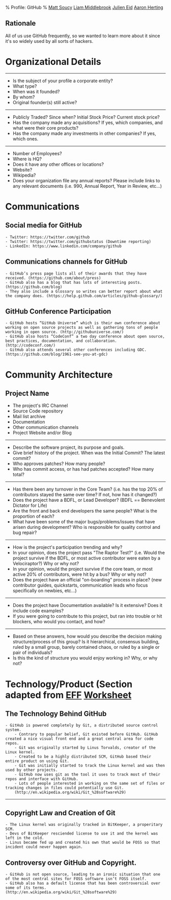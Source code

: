 % Profile: GitHub
% [Matt Soucy](msoucy@csh.rit.edu)
  [Liam Middlebrook](liammiddlebrook@gmail.com)
  [Julien Eid](jeid@csh.rit.edu)
  [Aaron Herting](adh2380@rit.edu)


## Rationale

All of us use GitHub frequently, so we wanted to learn more about it since it's so widely used by all sorts of hackers.

# Organizational Details

---

- Is the subject of your profile a corporate entity?
- What type?
- When was it founded?
- By whom?
- Original founder(s) still active?

---

- Publicly Traded? Since when? Initial Stock Price? Current stock price?
- Has the company made any acquisitions? If yes, which companies, and what were their core products?
- Has the company made any investments in other companies? If yes, which ones.

---

- Number of Employees?
- Where is HQ?
- Does it have any other offices or locations?
- Website?
- Wikipedia?
- Does your organization file any annual reports? Please include links to any relevant documents (i.e. 990, Annual Report, Year in Review, etc...)

# Communications
## Social media for GitHub
    - Twitter: https://twitter.com/github
    - Twitter: https://twitter.com/githubstatus (Downtime reporting)
    - LinkedIn: https://www.linkedin.com/company/github
## Communications channels for GitHub
    - GitHub’s press page lists all of their awards that they have received. (https://github.com/about/press)
    - GitHub also has a blog that has lots of interesting posts. (https://github.com/blog)
    - They also include a Glossary so writes can better report about what the company does. (https://help.github.com/articles/github-glossary/)
## GitHub Conference Participation
    - GitHub hosts “GitHub Universe” which is their own conference about working on open source projects as well as gathering tons of people working in open source. (http://githubuniverse.com/)
    - GitHub also hosts “CodeConf” a two day conference about open source, best practices, documentation, and collaboration. (http://codeconf.com/)
    - GitHub also attends several other conferences including GDC. (https://github.com/blog/1961-see-you-at-gdc)

# Community Architecture

## Project Name

- The project's IRC Channel
- Source Code repository
- Mail list archive
- Documentation
- Other communication channels
- Project Website and/or Blog

---

- Describe the software project, its purpose and goals.
- Give brief history of the project. When was the Initial Commit? The latest commit?
- Who approves patches? How many people?
- Who has commit access, or has had patches accepted?  How many total?

---

- Has there been any turnover in the Core Team? (i.e. has the top 20% of contributors stayed the same over time? If not, how has it changed?)
- Does the project have a BDFL, or Lead Developer? (BDFL == Benevolent Dictator for Life)
- Are the front and back end developers the same people? What is the proportion of each?
- What have been some of the major bugs/problems/issues that have arisen during development? Who is responsible for quality control and bug repair?

---

- How is the project's participation trending and why?
- In your opinion, does the project pass "The Raptor Test?" (i.e. Would the project survive if the BDFL, or most active contributor were eaten by a Velociraptor?) Why or why not?
- In your opinion, would the project survive if the core team, or most active 20% of contributors, were hit by a bus? Why or why not?
- Does the project have an official "on-boarding" process in place?  (new contributor guides, quickstarts, communication leads who focus specifically on newbies, etc...)

---

- Does the project have Documentation available? Is it extensive?  Does it include code examples?
- If you were going to contribute to this project, but ran into trouble or hit blockers, who would you contact, and how?

---

- Based on these answers, how would you describe the decision making structure/process of this group?
  Is it hierarchical, consensus building, ruled by a small group, barely contained chaos, or ruled by a single or pair of individuals?
- Is this the kind of structure you would enjoy working in? Why, or why not?

# Technology/Product (Section adapted from [EFF](EFF) [Worksheet](http://www.teachingcopyright.org/handout/technology-history-worksheet)

## The Technology Behind GitHub
    - GitHub is powered completely by Git, a distributed source control system.
        - Contrary to popular belief, Git existed before GitHub. GitHub created a nice visual front end and a great central area for code repos.
        - Git was originally started by Linus Torvalds, creator of the Linux kernel. 
        - Created to be a highly distributed SCM, GitHub based their entire product on using Git.
        - Git was initially started to track the Linux kernel and was then used by other projects.
        - GitHub now uses git as the tool it uses to track most of their repos and interface with GitHub.
        - Lots of people interested in working on the same set of files or tracking changes in files could potentially use Git.
        (http://en.wikipedia.org/wiki/Git_%28software%29)

---

## Copyright Law and Creation of Git
    - The Linux kernel was originally tracked in BitKeeper, a properitary SCM.
    - Devs of BitKeeper resciended license to use it and the kernel was left in the cold.
    - Linus became fed up and created his own that would be FOSS so that incident could never happen again.
## Controversy over GitHub and Copyright.
    - GitHub is not open source, leading to an ironic situation that one of the most central sites for FOSS software isn’t FOSS itself.
    - GitHub also has a default license that has been controversial over some of its terms.
    (http://en.wikipedia.org/wiki/Git_%28software%29)

